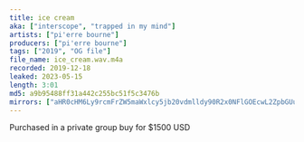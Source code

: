 ```yaml
---
title: ice cream
aka: ["interscope", "trapped in my mind"]
artists: ["pi'erre bourne"]
producers: ["pi'erre bourne"]
tags: ["2019", "OG file"]
file_name: ice_cream.wav.m4a
recorded: 2019-12-18
leaked: 2023-05-15
length: 3:01
md5: a9b95488ff31a442c255bc51f5c3476b
mirrors: ["aHR0cHM6Ly9rcmFrZW5maWxlcy5jb20vdmlldy90R2x0NFlGOEcwL2ZpbGUuaHRtbA==", "aHR0cHM6Ly9kYnJlZS5vcmcvdi82NDYyZDk="]
---
```

Purchased in a private group buy for $1500 USD
